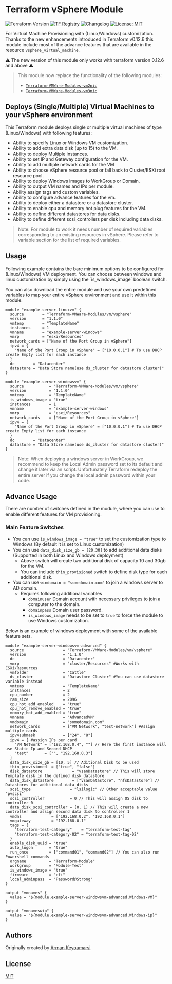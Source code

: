 # Terraform vSphere Module

![Terraform Version](https://img.shields.io/badge/Terraform-0.12.6-green.svg) [![TF Registry](https://img.shields.io/badge/terraform-registry-blue.svg)](https://registry.terraform.io/modules/Terraform-VMWare-Modules/vm/vsphere/) [![Changelog](https://img.shields.io/badge/changelog-release-green.svg)](https://github.com/Terraform-VMWare-Modules/terraform-vsphere-vm/releases) [![License: MIT](https://img.shields.io/badge/License-MIT-yellow.svg)](LICENSE) 

For Virtual Machine Provisioning with (Linux/Windows) customization. Thanks to the new enhancements introduced in Terraform v0.12.6 this module include most of the advance features that are available in the resource `vsphere_virtual_machine`.

:warning: The new version of this module only works with terraform version 0.12.6 and above :warning:

> This module now replace the functionality of the following modules:
>
> - [`Terraform-VMWare-Modules-vm2nic`](https://registry.terraform.io/modules/Terraform-VMWare-Modules/vm2nic/vsphere/0.1.0)
> - [`Terraform-VMWare-Modules-vm3nic`](https://registry.terraform.io/modules/Terraform-VMWare-Modules/vm3nic/vsphere/0.1.0)

## Deploys (Single/Multiple) Virtual Machines to your vSphere environment

This Terraform module deploys single or multiple virtual machines of type (Linux/Windows) with following features:

- Ability to specify Linux or Windows VM customization.
- Ability to add extra data disk (up to 15) to the VM.
- Ability to deploy Multiple instances.
- Ability to set IP and Gateway configuration for the VM.
- Ability to add multiple network cards for the VM
- Ability to choose vSphere resource pool or fall back to Cluster/ESXi root resource pool.
- Ability to deploy Windows images to WorkGroup or Domain.
- Ability to output VM names and IPs per module.
- Ability assign tags and custom variables.
- Ability to configure advance features for the vm.
- Ability to deploy either a datastore or a datastore cluster.
- Ability to enable cpu and memory hot plug features for the VM.
- Ability to define different datastores for data disks.
- Ability to define different scsi_controllers per disk including data disks.

> Note: For module to work it needs number of required variables corresponding to an existing resources in vSphere. Please refer to variable section for the list of required variables.

## Usage

Following example contains the bare minimum options to be configured for (Linux/Windows) VM deployment. You can choose between windows and linux customization by simply using the ´is_windows_image´ boolean switch.

You can also download the entire module and use your own predefined variables to map your entire vSphere environment and use it within this module.

```hcl
module "example-server-linuxvm" {
  source        = "Terraform-VMWare-Modules/vm/vsphere"
  version       = "1.1.0"
  vmtemp        = "TemplateName"
  instances     = 1
  vmname        = "example-server-windows"
  vmrp          = "esxi/Resources"
  network_cards = ["Name of the Port Group in vSphere"]
  ipv4 = {
    "Name of the Port Group in vSphere" = ["10.0.0.1"] # To use DHCP create Empty list for each instance
  }
  dc        = "Datacenter"
  datastore = "Data Store name(use ds_cluster for datastore cluster)"
}

module "example-server-windowsvm" {
  source           = "Terraform-VMWare-Modules/vm/vsphere"
  version          = "1.1.0"
  vmtemp           = "TemplateName"
  is_windows_image = "true"
  instances        = 1
  vmname           = "example-server-windows"
  vmrp             = "esxi/Resources"
  network_cards    = ["Name of the Port Group in vSphere"]
  ipv4 = {
    "Name of the Port Group in vSphere" = ["10.0.0.1"] # To use DHCP create Empty list for each instance
  }
  dc        = "Datacenter"
  datastore = "Data Store name(use ds_cluster for datastore cluster)"
}
```

> Note: When deploying a windows server in WorkGroup, we recommend to keep the Local Admin password set to its default and change it later via an script. Unfortunately Terraform redeploy the entire server if you change the local admin password within your code.

## Advance Usage

There are number of switches defined in the module, where you can use to enable different features for VM provisioning.

### Main Feature Switches

- You can use `is_windows_image = "true"` to set the customization type to Windows (By default it is set to Linux customization)
- You can use `data_disk_size_gb = [20,30]` to add additional data disks (Supported in both Linux and Windows deployment)
  - Above switch will create two additional disk of capacity 10 and 30gb for the VM.
  - You can include `thin_provisioned` switch to define disk type for each additional disk.
- You can use `windomain = "somedomain.com"` to join a windows server to AD domain.
  - Requires following additional variables
    - `domainuser` Domain account with necessary privileges to join a computer to the domain.
    - `domainpass` Domain user password.
    - `is_windows_image` needs to be set to `true` to force the module to use Windows customization.

Below is an example of windows deployment with some of the available feature sets.

```hcl
module "example-server-windowsvm-advanced" {
  source                 = "Terraform-VMWare-Modules/vm/vsphere"
  version                = "1.1.0"
  dc                     = "Datacenter"
  vmrp                   = "cluster/Resources" #Works with ESXi/Resources
  vmfolder               = "Cattle"
  ds_cluster             = "Datastore Cluster" #You can use datastore variable instead
  vmtemp                 = "TemplateName"
  instances              = 2
  cpu_number             = 2
  ram_size               = 2096
  cpu_hot_add_enabled    = "true"
  cpu_hot_remove_enabled = "true"
  memory_hot_add_enabled = "true"
  vmname                 = "AdvancedVM"
  vmdomain               = "somedomain.com"
  network_cards          = ["VM Network", "test-network"] #Assign multiple cards
  ipv4submask            = ["24", "8"]
  ipv4 = { #assign IPs per card
    "VM Network" = ["192.168.0.4", ""] // Here the first instance will use Static Ip and Second DHCP
    "test"       = ["", "192.168.0.3"]
  }
  data_disk_size_gb = [10, 5] // Aditional Disk to be used
  thin_provisioned  = ["true", "false"]
  disk_datastore             = "vsanDatastore" // This will store Template disk in the defined disk_datastore
  data_disk_datastore        = ["vsanDatastore", "nfsDatastore"] // Datastores for additional data disks
  scsi_type                 = "lsilogic" // Other acceptable value "pvscsi"
  scsi_controller           = 0 // This will assign OS disk to controller 0
  data_disk_scsi_controller = [0, 1] // This will create a new controller and assign second data disk to controller 1
  vmdns             = ["192.168.0.2", "192.168.0.1"]
  vmgateway         = "192.168.0.1"
  tags = {
    "terraform-test-category"    = "terraform-test-tag"
    "terraform-test-category-02" = "terraform-test-tag-02"
  }
  enable_disk_uuid = "true"
  auto_logon       = "true"
  run_once         = ["command01", "command02"] // You can also run Powershell commands
  orgname          = "Terraform-Module"
  workgroup        = "Module-Test"
  is_windows_image = "true"
  firmware         = "efi"
  local_adminpass  = "Password@Strong"
}

output "vmnames" {
  value = "${module.example-server-windowsvm-advanced.Windows-VM}"
}

output "vmnameswip" {
  value = "${module.example-server-windowsvm-advanced.Windows-ip}"
}

```

## Authors

Originally created by [Arman Keyoumarsi](https://github.com/Arman-Keyoumarsi)

## License

[MIT](LICENSE)
